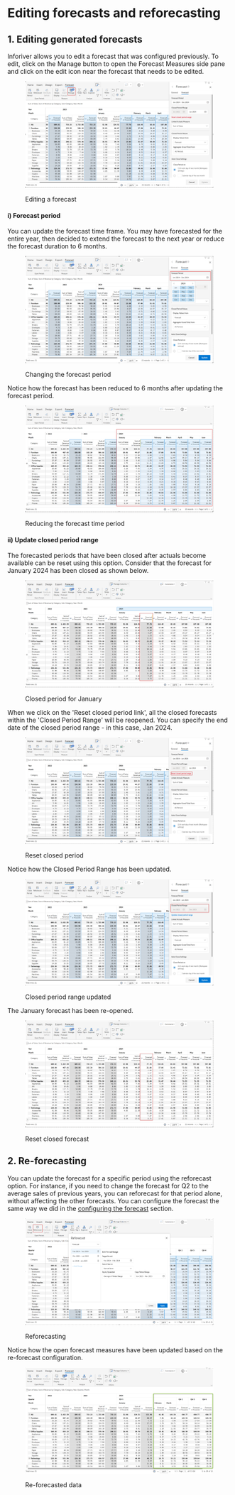 # Editing forecasts and reforecasting

## 1. Editing generated forecasts

Inforiver allows you to edit a forecast that was configured previously. To edit, click on the Manage button to open the Forecast Measures side pane and click on the edit icon near the forecast that needs to be edited.

<figure><img src="../../../.gitbook/assets/image (3) (1) (1) (1) (2) (1).png" alt=""><figcaption><p>Editing a forecast</p></figcaption></figure>

#### i) Forecast period

You can update the forecast time frame. You may have forecasted for the entire year, then decided to extend the forecast to the next year or reduce the forecast duration to 6 months.

<figure><img src="../../../.gitbook/assets/image (4) (1) (1) (1) (2) (1).png" alt=""><figcaption><p>Changing the forecast period</p></figcaption></figure>

Notice how the forecast has been reduced to 6 months after updating the forecast period.

<figure><img src="../../../.gitbook/assets/image (5) (1) (1) (1) (2).png" alt=""><figcaption><p>Reducing the forecast time period</p></figcaption></figure>

#### ii) Update closed period range

The forecasted periods that have been closed after actuals become available can be reset using this option. Consider that the forecast for January 2024 has been closed as shown below.

<figure><img src="../../../.gitbook/assets/image (6) (1) (1) (1) (2).png" alt=""><figcaption><p>Closed period for January</p></figcaption></figure>

When we click on the 'Reset closed period link', all the closed forecasts within the 'Closed Period Range' will be reopened. You can specify the end date of the closed period range - in this case, Jan 2024.

<figure><img src="../../../.gitbook/assets/image (7) (1) (1) (2).png" alt=""><figcaption><p>Reset closed period</p></figcaption></figure>

Notice how the Closed Period Range has been updated.

<figure><img src="../../../.gitbook/assets/image (8) (1) (2).png" alt=""><figcaption><p>Closed period range updated</p></figcaption></figure>

The January forecast has been re-opened.

<figure><img src="../../../.gitbook/assets/image (9) (1).png" alt=""><figcaption><p>Reset closed forecast</p></figcaption></figure>

## 2. Re-forecasting

You can update the forecast for a specific period using the reforecast option. For instance, if you need to change the forecast for Q2 to the average sales of previous years, you can reforecast for that period alone, without affecting the other forecasts. You can configure the forecast the same way we did in the [configuring the forecast](../forecasting.md#id-2.-configuring-the-forecast) section.

<figure><img src="../../../.gitbook/assets/image (415).png" alt=""><figcaption><p>Reforecasting</p></figcaption></figure>

Notice how the open forecast measures have been updated based on the re-forecast configuration.

<figure><img src="../../../.gitbook/assets/image (416).png" alt=""><figcaption><p>Re-forecasted data</p></figcaption></figure>
